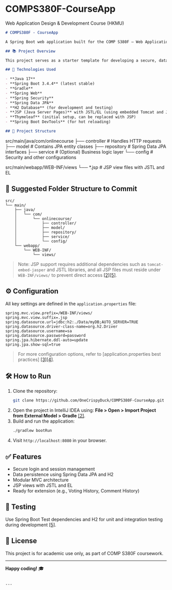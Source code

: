 # COMPS380F-CourseApp
Web Application Design &amp; Development Course (HKMU)

```markdown
# COMPS380F - CourseApp

A Spring Boot web application built for the COMP S380F – Web Applications Design and Development course at Hong Kong Metropolitan University.

## 📚 Project Overview

This project serves as a starter template for developing a secure, data-driven web application using modern Java technologies. It follows the Model-View-Controller (MVC) architecture and is configured to support Spring Web, Spring Security, Spring Data JPA, and JSP-based views.

## 🚀 Technologies Used

- **Java 17**
- **Spring Boot 3.4.4** (latest stable)
- **Gradle**
- **Spring Web**
- **Spring Security**
- **Spring Data JPA**
- **H2 Database** (for development and testing)
- **JSP (Java Server Pages)** with JSTL/EL (using embedded Tomcat and Jasper)
- **Thymeleaf** (initial setup, can be replaced with JSP)
- **Spring Boot DevTools** (for hot reloading)

## 📂 Project Structure

```
src/main/java/com/onlinecourse
├── controller      # Handles HTTP requests
├── model           # Contains JPA entity classes
├── repository      # Spring Data JPA interfaces
├── service         # (Optional) Business logic layer
└── config          # Security and other configurations

src/main/webapp/WEB-INF/views
└── *.jsp           # JSP view files with JSTL and EL

## 📁 Suggested Folder Structure to Commit
```
src/
└── main/
    ├── java/
    │   └── com/
    │       └── onlinecourse/
    │           ├── controller/
    │           ├── model/
    │           ├── repository/
    │           ├── service/
    │           └── config/
    └── webapp/
        └── WEB-INF/
            └── views/
```

> Note: JSP support requires additional dependencies such as `tomcat-embed-jasper` and JSTL libraries, and all JSP files must reside under `WEB-INF/views/` to prevent direct access [[2]](https://poe.com/citation?message_id=373816026808&citation=2)[[5]](https://poe.com/citation?message_id=373816026808&citation=5).

## ⚙️ Configuration

All key settings are defined in the `application.properties` file:

```properties
spring.mvc.view.prefix=/WEB-INF/views/
spring.mvc.view.suffix=.jsp
spring.datasource.url=jdbc:h2:./Data/myDB;AUTO_SERVER=TRUE
spring.datasource.driver-class-name=org.h2.Driver
spring.datasource.username=sa
spring.datasource.password=password
spring.jpa.hibernate.ddl-auto=update
spring.jpa.show-sql=true
```

> For more configuration options, refer to [application.properties best practices] [[3]](https://poe.com/citation?message_id=373816026808&citation=3)[[4]](https://poe.com/citation?message_id=373816026808&citation=4).

## 🛠️ How to Run

1. Clone the repository:
   ```bash
   git clone https://github.com/OneCrispyDuck/COMPS380F-CourseApp.git
   ```
2. Open the project in IntelliJ IDEA using:
   **File > Open > Import Project from External Model > Gradle** [[2]](https://poe.com/citation?message_id=373816026808&citation=2).
3. Build and run the application:
   ```bash
   ./gradlew bootRun
   ```
4. Visit `http://localhost:8080` in your browser.

## ✅ Features

- Secure login and session management
- Data persistence using Spring Data JPA and H2
- Modular MVC architecture
- JSP views with JSTL and EL
- Ready for extension (e.g., Voting History, Comment History)

## 🧪 Testing

Use Spring Boot Test dependencies and H2 for unit and integration testing during development [[5]](https://poe.com/citation?message_id=373816026808&citation=5).

## 📌 License

This project is for academic use only, as part of COMP S380F coursework.

---

**Happy coding!** 🎓
```

---

